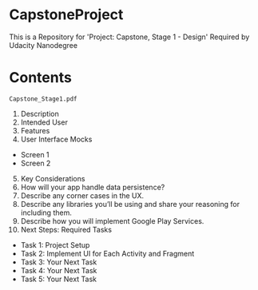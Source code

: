 # CapstoneProject
This is a Repository for 'Project: Capstone, Stage 1 - Design' Required by Udacity Nanodegree

# Contents
```
Capstone_Stage1.pdf
```
1. Description
2. Intended User
3. Features
4. User Interface Mocks
* Screen 1
* Screen 2
5. Key Considerations
6. How will your app handle data persistence?
7. Describe any corner cases in the UX.
8. Describe any libraries you’ll be using and share your reasoning for including them.
9. Describe how you will implement Google Play Services.
10. Next Steps: Required Tasks
* Task 1: Project Setup
* Task 2: Implement UI for Each Activity and Fragment
* Task 3: Your Next Task
* Task 4: Your Next Task
* Task 5: Your Next Task
